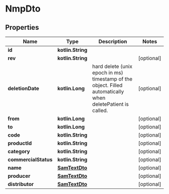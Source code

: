 
# NmpDto

## Properties
Name | Type | Description | Notes
------------ | ------------- | ------------- | -------------
**id** | **kotlin.String** |  |
**rev** | **kotlin.String** |  |  [optional]
**deletionDate** | **kotlin.Long** | hard delete (unix epoch in ms) timestamp of the object. Filled automatically when deletePatient is called. |  [optional]
**from** | **kotlin.Long** |  |  [optional]
**to** | **kotlin.Long** |  |  [optional]
**code** | **kotlin.String** |  |  [optional]
**productId** | **kotlin.String** |  |  [optional]
**category** | **kotlin.String** |  |  [optional]
**commercialStatus** | **kotlin.String** |  |  [optional]
**name** | [**SamTextDto**](SamTextDto.md) |  |  [optional]
**producer** | [**SamTextDto**](SamTextDto.md) |  |  [optional]
**distributor** | [**SamTextDto**](SamTextDto.md) |  |  [optional]
